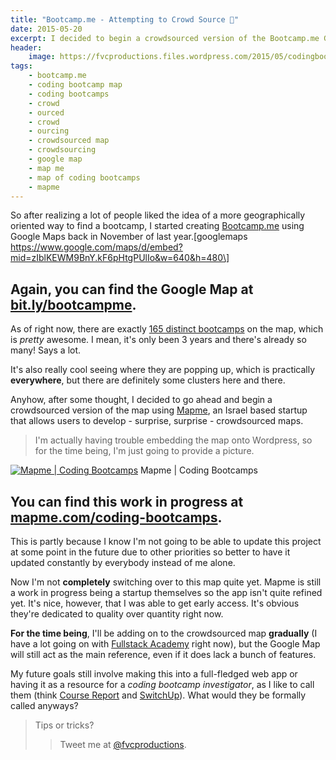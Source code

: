 ```yaml
---
title: "Bootcamp.me - Attempting to Crowd Source 📍"
date: 2015-05-20
excerpt: I decided to begin a crowdsourced version of the Bootcamp.me Google Map using Mapme.
header:
    image: https://fvcproductions.files.wordpress.com/2015/05/codingbootcamps.png?w=1024&h=435&crop=1
tags:
    - bootcamp.me
    - coding bootcamp map
    - coding bootcamps
    - crowd
    - ourced
    - crowd
    - ourcing
    - crowdsourced map
    - crowdsourcing
    - google map
    - map me
    - map of coding bootcamps
    - mapme
---
```


So after realizing a lot of people liked the idea of a more
geographically oriented way to find a bootcamp, I started creating
[Bootcamp.me](https://bit.ly/bootcampme "Bootcamp.me") using Google Maps
back in November of last year.\[googlemaps
https://www.google.com/maps/d/embed?mid=zIblKEWM9BnY.kF6pHtgPUlIo&w=640&h=480\]

Again, you can find the Google Map at [bit.ly/bootcampme](https://bit.ly/bootcampme "Bootcamp.me").
--

As of right now, there are exactly [165 distinct
bootcamps](https://bit.ly/bootcamps-to-add "Bootcamp Directory") on the
map, which is *pretty* awesome. I mean, it's only been 3 years and
there's already so many! Says a lot.

It's also really cool seeing where they are popping up, which is
practically **everywhere**, but there are definitely some clusters here
and there.

Anyhow, after some thought, I decided to go ahead and begin a
crowdsourced version of the map using
[Mapme](https://mapme.com "Map.me"), an Israel based startup that allows
users to develop - surprise, surprise - crowdsourced maps.

> I'm actually having trouble embedding the map onto Wordpress, so for
> the time being, I'm just going to provide a picture.

[![Mapme | Coding
Bootcamps](https://fvcproductions.files.wordpress.com/2015/05/codingbootcamps.png)](https://fvcproductions.files.wordpress.com/2015/05/codingbootcamps.png)
Mapme | Coding Bootcamps

You can find this work in progress at [mapme.com/coding-bootcamps](https://mapme.com/coding-bootcamps "Mapme | Coding Bootcamps").
---------------------------------

This is partly because I know I'm not going to be able to update this
project at some point in the future due to other priorities so better to
have it updated constantly by everybody instead of me alone.

Now I'm not **completely** switching over to this map quite yet. Mapme
is still a work in progress being a startup themselves so the app isn't
quite refined yet. It's nice, however, that I was able to get early
access. It's obvious they're dedicated to quality over quantity right
now.

**For the time being**, I'll be adding on to the crowdsourced map
**gradually** (I have a lot going on with [Fullstack
Academy](https://fullstackacademy.com "Fullstack Academy") right now),
but the Google Map will still act as the main reference, even if it does
lack a bunch of features.

My future goals still involve making this into a full-fledged web app or
having it as a resource for a *coding bootcamp investigator*, as I like
to call them (think [Course
Report](https://www.coursereport.com/ "Course Report") and
[SwitchUp](https://switchup.org "SwitchUp")). What would they be formally
called anyways?

> Tips or tricks?
>
> > Tweet me at
> > [@fvcproductions](https://twitter.com/fvcproductions "Twitter | FVCproductions").

